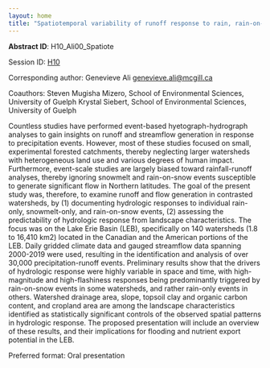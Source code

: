 ```yaml
---
layout: home
title: "Spatiotemporal variability of runoff response to rain, rain-on-snow, and snowmelt events: Insights from the Lake Erie Basin"
---
```



**Abstract ID**: H10_Ali00_Spatiote

Session ID: [H10](.)

Corresponding author: Genevieve Ali <a href="mailto:genevieve.ali@mcgill.ca">genevieve.ali@mcgill.ca</a>

Coauthors: Steven Mugisha Mizero, School of Environmental Sciences, University of Guelph
 Krystal Siebert, School of Environmental Sciences, University of Guelph 

Countless studies have performed event-based hyetograph-hydrograph analyses to gain insights on runoff and streamflow generation in response to precipitation events. However, most of these studies focused on small, experimental forested catchments, thereby neglecting larger watersheds with heterogeneous land use and various degrees of human impact. Furthermore, event-scale studies are largely biased toward rainfall-runoff analyses, thereby ignoring snowmelt and rain-on-snow events susceptible to generate significant flow in Northern latitudes. The goal of the present study was, therefore, to examine runoff and flow generation in contrasted watersheds, by (1) documenting hydrologic responses to individual rain-only, snowmelt-only, and rain-on-snow events, (2) assessing the predictability of hydrologic response from landscape characteristics. The focus was on the Lake Erie Basin (LEB), specifically on 140 watersheds (1.8 to 16,410 km2) located in the Canadian and the American portions of the LEB. Daily gridded climate data and gauged streamflow data spanning 2000-2019 were used, resulting in the identification and analysis of over 30,000 precipitation-runoff events. Preliminary results show that the drivers of hydrologic response were highly variable in space and time, with high-magnitude and high-flashiness responses being predominantly triggered by rain-on-snow events in some watersheds, and rather rain-only events in others. Watershed drainage area, slope, topsoil clay and organic carbon content, and cropland area are among the landscape characteristics identified as statistically significant controls of the observed spatial patterns in hydrologic response. The proposed presentation will include an overview of these results, and their implications for flooding and nutrient export potential in the LEB.

Preferred format: Oral presentation
